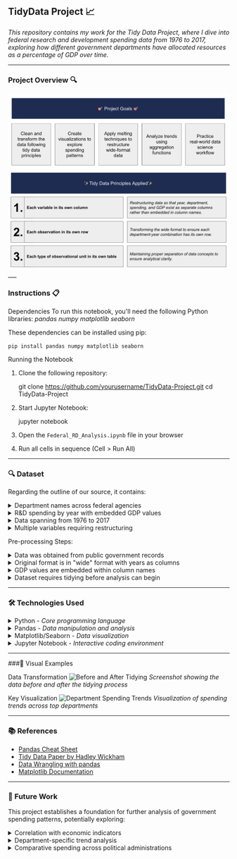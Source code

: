 ## TidyData Project 📈

<em>This repository contains my work for the Tidy Data Project, where I dive into federal research and development spending data from 1976 to 2017, exploring how different government departments have allocated resources as a percentage of GDP over time.</em>

___

### Project Overview 🔍 

  <img src="https://github.com/marceloguzmanaguirre/GUZMANAGUIRRE-Data-Science-Portfolio/blob/a246505b737d915e84ff29a49ec6351a7334cd96/TidyData-Project/Screenshot%202025-03-17%20at%2023.50.14.png"/>

  <img src="https://github.com/marceloguzmanaguirre/GUZMANAGUIRRE-Data-Science-Portfolio/blob/34ca62bcc627964dadc92ec572c02e11397ce4b4/TidyData-Project/Screenshot%202025-03-18%20at%2000.08.26.png"/>
___

### Instructions 📋 

Dependencies
To run this notebook, you'll need the following Python libraries:
<em>pandas</em>
<em>numpy</em>
<em>matplotlib</em>
<em>seaborn</em>

These dependencies can be installed using pip:

    pip install pandas numpy matplotlib seaborn

Running the Notebook
1. Clone the following repository:

    git clone https://github.com/yourusername/TidyData-Project.git
    cd TidyData-Project

2. Start Jupyter Notebook:

    jupyter notebook

3. Open the `Federal_RD_Analysis.ipynb` file in your browser

4. Run all cells in sequence (Cell > Run All)

___

### 🔍 Dataset

Regarding the outline of our source, it contains:
<details><summary>Department names across federal agencies</summary></details>
<details><summary>R&D spending by year with embedded GDP values</summary></details>
<details><summary>Data spanning from 1976 to 2017</summary></details>
<details><summary>Multiple variables requiring restructuring</summary></details>

Pre-processing Steps:
<details><summary>Data was obtained from public government records</summary></details>
<details><summary>Original format is in "wide" format with years as columns</summary></details>
<details><summary>GDP values are embedded within column names</summary></details>
<details><summary>Dataset requires tidying before analysis can begin</summary></details>

___

### 🛠️ Technologies Used

<details><summary>Python - <em>Core programming language</em></summary></details>
<details><summary>Pandas - <em>Data manipulation and analysis</em></summary></details>
<details><summary>Matplotlib/Seaborn - <em>Data visualization</em></summary></details>
<details><summary>Jupyter Notebook - <em>Interactive coding environment</em></summary></details>

___

###📸 Visual Examples

Data Transformation
![Before and After Tidying](https://placeholder-for-your-image.png)
*Screenshot showing the data before and after the tidying process*

Key Visualization
![Department Spending Trends](https://placeholder-for-your-visualization.png)
*Visualization of spending trends across top departments*

___

### 📚 References

- [Pandas Cheat Sheet](https://pandas.pydata.org/Pandas_Cheat_Sheet.pdf)
- [Tidy Data Paper by Hadley Wickham](https://www.jstatsoft.org/article/view/v059i10)
- [Data Wrangling with pandas](https://pandas.pydata.org/docs/user_guide/reshaping.html)
- [Matplotlib Documentation](https://matplotlib.org/stable/users/index.html)

___

### 🔮 Future Work

This project establishes a foundation for further analysis of government spending patterns, potentially exploring:
<details><summary>Correlation with economic indicators</summary></details>
<details><summary>Department-specific trend analysis</summary></details>
<details><summary>Comparative spending across political administrations</summary></details>
